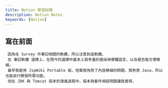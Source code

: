 ```yaml
---
title: Notion 學習紀錄
description: Notion Notes
keywords: [Notion]
---
```


## 寫在前面
     因為在 Survey 作筆記相關的軟體，所以注意到這軟體。  
     在 筆記軟體 選擇上，在現今的選擇中基本上我考量的是採用哪種語言，以及是否能方便移植。  
     最早我是用 JspWiki Portable 版，他幫我免除了內容移植的問題，我熟悉 Java，所以也能自行開發所需功能。    
     但在 JDK 與 Tomcat 版本的演進過程中，版本與套件相容問題讓我覺得，  
 